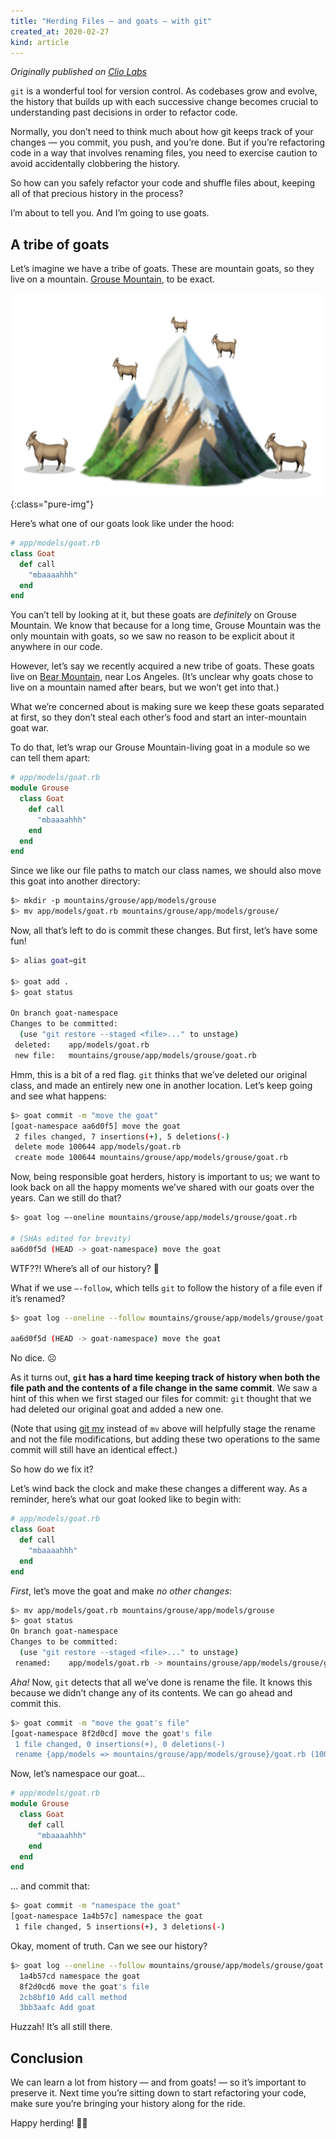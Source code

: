 ```yaml
---
title: "Herding Files — and goats — with git"
created_at: 2020-02-27
kind: article
---
```


_Originally published on [Clio Labs](https://labs.clio.com/herding-files-and-goats-with-git-a2b70c0e787a)_

`git` is a wonderful tool for version control. As codebases grow and evolve, the history that builds up with each successive change becomes crucial to understanding past decisions in order to refactor code.

Normally, you don’t need to think much about how git keeps track of your changes — you commit, you push, and you’re done. But if you’re refactoring code in a way that involves renaming files, you need to exercise caution to avoid accidentally clobbering the history.

So how can you safely refactor your code and shuffle files about, keeping all of that precious history in the process?

I’m about to tell you. And I’m going to use goats.

## A tribe of goats

Let’s imagine we have a tribe of goats. These are mountain goats, so they live on a mountain. [Grouse Mountain](https://www.grousemountain.com/), to be exact.

![](/images/goats.png){:class="pure-img"}


Here’s what one of our goats look like under the hood:

~~~ruby
# app/models/goat.rb
class Goat
  def call
    "mbaaaahhh"
  end
end
~~~

You can’t tell by looking at it, but these goats are _definitely_ on Grouse Mountain. We know that because for a long time, Grouse Mountain was the only mountain with goats, so we saw no reason to be explicit about it anywhere in our code.

However, let’s say we recently acquired a new tribe of goats. These goats live on [Bear Mountain](https://www.bigbearmountainresort.com/), near Los Angeles. (It’s unclear why goats chose to live on a mountain named after bears, but we won’t get into that.)

What we’re concerned about is making sure we keep these goats separated at first, so they don’t steal each other’s food and start an inter-mountain goat war.

To do that, let’s wrap our Grouse Mountain-living goat in a module so we can tell them apart:

~~~ruby
# app/models/goat.rb
module Grouse
  class Goat
    def call
      "mbaaaahhh"
    end
  end
end
~~~

Since we like our file paths to match our class names, we should also move this goat into another directory:

~~~bash
$> mkdir -p mountains/grouse/app/models/grouse
$> mv app/models/goat.rb mountains/grouse/app/models/grouse/
~~~

Now, all that’s left to do is commit these changes. But first, let’s have some fun!

~~~bash
$> alias goat=git

$> goat add .
$> goat status

On branch goat-namespace
Changes to be committed:
  (use "git restore --staged <file>..." to unstage)
 deleted:    app/models/goat.rb
 new file:   mountains/grouse/app/models/grouse/goat.rb
~~~

Hmm, this is a bit of a red flag. `git` thinks that we’ve deleted our original class, and made an entirely new one in another location. Let’s keep going and see what happens:

~~~bash
$> goat commit -m "move the goat"
[goat-namespace aa6d0f5] move the goat
 2 files changed, 7 insertions(+), 5 deletions(-)
 delete mode 100644 app/models/goat.rb
 create mode 100644 mountains/grouse/app/models/grouse/goat.rb
~~~

Now, being responsible goat herders, history is important to us; we want to look back on all the happy moments we’ve shared with our goats over the years. Can we still do that?

~~~bash
$> goat log —-oneline mountains/grouse/app/models/grouse/goat.rb

# (SHAs edited for brevity)
aa6d0f5d (HEAD -> goat-namespace) move the goat
~~~

WTF??! Where’s all of our history? 🤔

What if we use `—-follow`, which tells `git` to follow the history of a file even if it’s renamed?

~~~bash
$> goat log --oneline --follow mountains/grouse/app/models/grouse/goat.rb

aa6d0f5d (HEAD -> goat-namespace) move the goat
~~~

No dice. ☹️

As it turns out, **`git` has a hard time keeping track of history when both the file path and the contents of a file change in the same commit**. We saw a hint of this when we first staged our files for commit: `git` thought that we had deleted our original goat and added a new one.

(Note that using [git mv](https://git-scm.com/docs/git-mv) instead of `mv` above will helpfully stage the rename and not the file modifications, but adding these two operations to the same commit will still have an identical effect.)

So how do we fix it?

Let’s wind back the clock and make these changes a different way. As a reminder, here’s what our goat looked like to begin with:

~~~ruby
# app/models/goat.rb
class Goat
  def call
    "mbaaaahhh"
  end
end
~~~

_First_, let’s move the goat and make _no other changes_:

~~~bash
$> mv app/models/goat.rb mountains/grouse/app/models/grouse
$> goat status
On branch goat-namespace
Changes to be committed:
  (use "git restore --staged <file>..." to unstage)
 renamed:    app/models/goat.rb -> mountains/grouse/app/models/grouse/goat.rb
~~~

_Aha!_ Now, `git` detects that all we’ve done is rename the file. It knows this because we didn’t change any of its contents. We can go ahead and commit this.

~~~bash
$> goat commit -m "move the goat's file"
[goat-namespace 8f2d0cd] move the goat's file
 1 file changed, 0 insertions(+), 0 deletions(-)
 rename {app/models => mountains/grouse/app/models/grouse}/goat.rb (100%)
~~~

Now, let’s namespace our goat…

~~~ruby
# app/models/goat.rb
module Grouse
  class Goat
    def call
      "mbaaaahhh"
    end
  end
end
~~~

… and commit that:

~~~bash
$> goat commit -m "namespace the goat"
[goat-namespace 1a4b57c] namespace the goat
 1 file changed, 5 insertions(+), 3 deletions(-)
~~~


Okay, moment of truth. Can we see our history?

~~~bash
$> goat log --oneline --follow mountains/grouse/app/models/grouse/goat.rb
  1a4b57cd namespace the goat
  8f2d0cd6 move the goat's file
  2cb8bf10 Add call method
  3bb3aafc Add goat
~~~

Huzzah! It’s all still there.

## Conclusion

We can learn a lot from history — and from goats! — so it’s important to preserve it. Next time you’re sitting down to start refactoring your code, make sure you’re bringing your history along for the ride.

Happy herding! 🐐🐐
